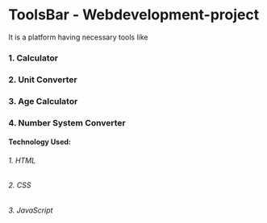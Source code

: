 # ToolsBar - Webdevelopment-project
It is a platform having necessary tools like 
### 1. Calculator
### 2. Unit Converter
### 3. Age Calculator
### 4. Number System Converter

#### Technology Used:
###### 1. HTML
###### 2. CSS
###### 3. JavaScript
